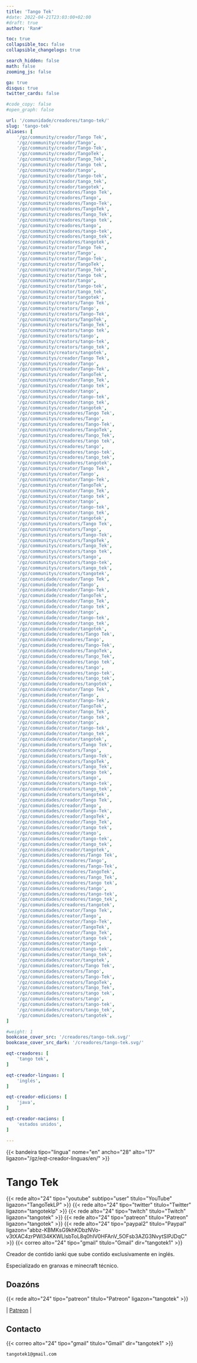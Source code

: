 ```yaml
---
title: 'Tango Tek'
#date: 2022-04-21T23:03:00+02:00
#draft: true
author: 'Ran#'

toc: true
collapsible_toc: false
collapsible_changelogs: true

search_hidden: false
math: false
zooming_js: false

ga: true
disqus: true
twitter_cards: false

#code_copy: false
#open_graph: false

url: '/comunidade/creadores/tango-tek/'
slug: 'tango-tek'
aliases: [
    '/gz/community/creador/Tango Tek',
    '/gz/community/creador/Tango',
    '/gz/community/creador/Tango-Tek',
    '/gz/community/creador/TangoTek',
    '/gz/community/creador/Tango_Tek',
    '/gz/community/creador/tango tek',
    '/gz/community/creador/tango',
    '/gz/community/creador/tango-tek',
    '/gz/community/creador/tango_tek',
    '/gz/community/creador/tangotek',
    '/gz/community/creadores/Tango Tek',
    '/gz/community/creadores/Tango',
    '/gz/community/creadores/Tango-Tek',
    '/gz/community/creadores/TangoTek',
    '/gz/community/creadores/Tango_Tek',
    '/gz/community/creadores/tango tek',
    '/gz/community/creadores/tango',
    '/gz/community/creadores/tango-tek',
    '/gz/community/creadores/tango_tek',
    '/gz/community/creadores/tangotek',
    '/gz/community/creator/Tango Tek',
    '/gz/community/creator/Tango',
    '/gz/community/creator/Tango-Tek',
    '/gz/community/creator/TangoTek',
    '/gz/community/creator/Tango_Tek',
    '/gz/community/creator/tango tek',
    '/gz/community/creator/tango',
    '/gz/community/creator/tango-tek',
    '/gz/community/creator/tango_tek',
    '/gz/community/creator/tangotek',
    '/gz/community/creators/Tango Tek',
    '/gz/community/creators/Tango',
    '/gz/community/creators/Tango-Tek',
    '/gz/community/creators/TangoTek',
    '/gz/community/creators/Tango_Tek',
    '/gz/community/creators/tango tek',
    '/gz/community/creators/tango',
    '/gz/community/creators/tango-tek',
    '/gz/community/creators/tango_tek',
    '/gz/community/creators/tangotek',
    '/gz/communitys/creador/Tango Tek',
    '/gz/communitys/creador/Tango',
    '/gz/communitys/creador/Tango-Tek',
    '/gz/communitys/creador/TangoTek',
    '/gz/communitys/creador/Tango_Tek',
    '/gz/communitys/creador/tango tek',
    '/gz/communitys/creador/tango',
    '/gz/communitys/creador/tango-tek',
    '/gz/communitys/creador/tango_tek',
    '/gz/communitys/creador/tangotek',
    '/gz/communitys/creadores/Tango Tek',
    '/gz/communitys/creadores/Tango',
    '/gz/communitys/creadores/Tango-Tek',
    '/gz/communitys/creadores/TangoTek',
    '/gz/communitys/creadores/Tango_Tek',
    '/gz/communitys/creadores/tango tek',
    '/gz/communitys/creadores/tango',
    '/gz/communitys/creadores/tango-tek',
    '/gz/communitys/creadores/tango_tek',
    '/gz/communitys/creadores/tangotek',
    '/gz/communitys/creator/Tango Tek',
    '/gz/communitys/creator/Tango',
    '/gz/communitys/creator/Tango-Tek',
    '/gz/communitys/creator/TangoTek',
    '/gz/communitys/creator/Tango_Tek',
    '/gz/communitys/creator/tango tek',
    '/gz/communitys/creator/tango',
    '/gz/communitys/creator/tango-tek',
    '/gz/communitys/creator/tango_tek',
    '/gz/communitys/creator/tangotek',
    '/gz/communitys/creators/Tango Tek',
    '/gz/communitys/creators/Tango',
    '/gz/communitys/creators/Tango-Tek',
    '/gz/communitys/creators/TangoTek',
    '/gz/communitys/creators/Tango_Tek',
    '/gz/communitys/creators/tango tek',
    '/gz/communitys/creators/tango',
    '/gz/communitys/creators/tango-tek',
    '/gz/communitys/creators/tango_tek',
    '/gz/communitys/creators/tangotek',
    '/gz/comunidade/creador/Tango Tek',
    '/gz/comunidade/creador/Tango',
    '/gz/comunidade/creador/Tango-Tek',
    '/gz/comunidade/creador/TangoTek',
    '/gz/comunidade/creador/Tango_Tek',
    '/gz/comunidade/creador/tango tek',
    '/gz/comunidade/creador/tango',
    '/gz/comunidade/creador/tango-tek',
    '/gz/comunidade/creador/tango_tek',
    '/gz/comunidade/creador/tangotek',
    '/gz/comunidade/creadores/Tango Tek',
    '/gz/comunidade/creadores/Tango',
    '/gz/comunidade/creadores/Tango-Tek',
    '/gz/comunidade/creadores/TangoTek',
    '/gz/comunidade/creadores/Tango_Tek',
    '/gz/comunidade/creadores/tango tek',
    '/gz/comunidade/creadores/tango',
    '/gz/comunidade/creadores/tango-tek',
    '/gz/comunidade/creadores/tango_tek',
    '/gz/comunidade/creadores/tangotek',
    '/gz/comunidade/creator/Tango Tek',
    '/gz/comunidade/creator/Tango',
    '/gz/comunidade/creator/Tango-Tek',
    '/gz/comunidade/creator/TangoTek',
    '/gz/comunidade/creator/Tango_Tek',
    '/gz/comunidade/creator/tango tek',
    '/gz/comunidade/creator/tango',
    '/gz/comunidade/creator/tango-tek',
    '/gz/comunidade/creator/tango_tek',
    '/gz/comunidade/creator/tangotek',
    '/gz/comunidade/creators/Tango Tek',
    '/gz/comunidade/creators/Tango',
    '/gz/comunidade/creators/Tango-Tek',
    '/gz/comunidade/creators/TangoTek',
    '/gz/comunidade/creators/Tango_Tek',
    '/gz/comunidade/creators/tango tek',
    '/gz/comunidade/creators/tango',
    '/gz/comunidade/creators/tango-tek',
    '/gz/comunidade/creators/tango_tek',
    '/gz/comunidade/creators/tangotek',
    '/gz/comunidades/creador/Tango Tek',
    '/gz/comunidades/creador/Tango',
    '/gz/comunidades/creador/Tango-Tek',
    '/gz/comunidades/creador/TangoTek',
    '/gz/comunidades/creador/Tango_Tek',
    '/gz/comunidades/creador/tango tek',
    '/gz/comunidades/creador/tango',
    '/gz/comunidades/creador/tango-tek',
    '/gz/comunidades/creador/tango_tek',
    '/gz/comunidades/creador/tangotek',
    '/gz/comunidades/creadores/Tango Tek',
    '/gz/comunidades/creadores/Tango',
    '/gz/comunidades/creadores/Tango-Tek',
    '/gz/comunidades/creadores/TangoTek',
    '/gz/comunidades/creadores/Tango_Tek',
    '/gz/comunidades/creadores/tango tek',
    '/gz/comunidades/creadores/tango',
    '/gz/comunidades/creadores/tango-tek',
    '/gz/comunidades/creadores/tango_tek',
    '/gz/comunidades/creadores/tangotek',
    '/gz/comunidades/creator/Tango Tek',
    '/gz/comunidades/creator/Tango',
    '/gz/comunidades/creator/Tango-Tek',
    '/gz/comunidades/creator/TangoTek',
    '/gz/comunidades/creator/Tango_Tek',
    '/gz/comunidades/creator/tango tek',
    '/gz/comunidades/creator/tango',
    '/gz/comunidades/creator/tango-tek',
    '/gz/comunidades/creator/tango_tek',
    '/gz/comunidades/creator/tangotek',
    '/gz/comunidades/creators/Tango Tek',
    '/gz/comunidades/creators/Tango',
    '/gz/comunidades/creators/Tango-Tek',
    '/gz/comunidades/creators/TangoTek',
    '/gz/comunidades/creators/Tango_Tek',
    '/gz/comunidades/creators/tango tek',
    '/gz/comunidades/creators/tango',
    '/gz/comunidades/creators/tango-tek',
    '/gz/comunidades/creators/tango_tek',
    '/gz/comunidades/creators/tangotek',
]

#weight: 1
bookcase_cover_src: '/creadores/tango-tek.svg/'
bookcase_cover_src_dark: '/creadores/tango-tek.svg/'

eqt-creadores: [
    'tango tek',
]

eqt-creador-linguas: [
    'inglés',
]

eqt-creador-edicions: [
    'java',
]

eqt-creador-nacions: [
    'estados unidos',
]

---
```


{{< bandeira tipo="lingua" nome="en" ancho="28" alto="17" ligazon="/gz/eqt-creador-linguas/en/" >}}

# Tango Tek

{{< rede alto="24" tipo="youtube" subtipo="user" titulo="YouTube" ligazon="TangoTekLP" >}}
{{< rede alto="24" tipo="twitter" titulo="Twitter" ligazon="tangoteklp" >}}
{{< rede alto="24" tipo="twitch" titulo="Twitch" ligazon="tangotek" >}}
{{< rede alto="24" tipo="patreon" titulo="Patreon" ligazon="tangotek" >}}
{{< rede alto="24" tipo="paypal2" titulo="Paypal" ligazon="abbz-KBMKsG9khKDbzNVo-v3tXAC4zrPWI34KKWLlsbToL8q0hIV0HFAnV_5OFsb3AZG3NvytSIPJDqC" >}}
{{< correo alto="24" tipo="gmail" titulo="Gmail" dir="tangotek1" >}}

Creador de contido ianki que sube contido exclusivamente en inglés.

Especializado en granxas e minecraft técnico.

## Doazóns

{{< rede alto="24" tipo="patreon" titulo="Patreon" ligazon="tangotek" >}}

|
[Patreon](https://www.patreon.com/tangotek)
|


## Contacto

{{< correo alto="24" tipo="gmail" titulo="Gmail" dir="tangotek1" >}}

```
tangotek1@gmail.com
```
